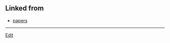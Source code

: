 ## Linked from

* [papers](papers.md)


----
[Edit](https://github.com/vitroid/vitroid.github.io/blob/master/MD/MTN1993.md)
